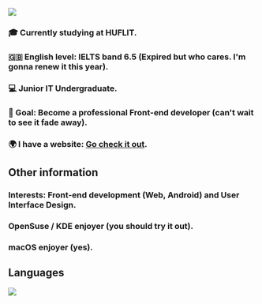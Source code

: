 ![](http://github-profile-summary-cards.vercel.app/api/cards/profile-details?username=fowardslash&theme=github)
### 🎓 Currently studying at HUFLIT.
### 🇬🇧 English level: IELTS band 6.5 (Expired but who cares. I'm gonna renew it this year).
### 💻 Junior IT Undergraduate.
### 🏁 Goal: Become a professional Front-end developer (can't wait to see it fade away).
### 🌍 I have a website: [Go check it out](https://fowardslash.vercel.app).
## Other information
### Interests: Front-end development (Web, Android) and User Interface Design.
### OpenSuse / KDE enjoyer (you should try it out).
### macOS enjoyer (yes).
## Languages
<img src="https://github-readme-stats.vercel.app/api/top-langs/?username=fowardslash&layout=compact&langs_count=6">
